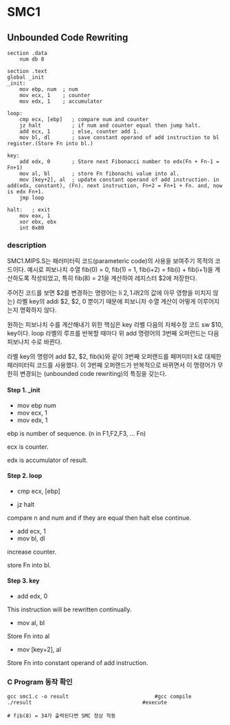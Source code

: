 # SMC1

## Unbounded Code Rewriting

```assembly
section .data
    num db 8

section .text
global _init
_init:
    mov ebp, num  ; num
    mov ecx, 1 	  ; counter
    mov edx, 1 	  ; accumulator

loop:
    cmp ecx, [ebp]   ; compare num and counter
    jz halt          ; if num and counter equal then jump halt.
    add ecx, 1       ; else, counter add 1.
    mov bl, dl       ; save constant operand of add instruction to bl register.(Store Fn into bl.)

key:
    add edx, 0       ; Store next Fibonacci number to edx(Fn + Fn-1 = Fn+1)
    mov al, bl       ; store Fn fibonachi value into al.
    mov [key+2], al  ; update constant operand of add instruction. in add(edx, constant), (Fn). next instruction, Fn+2 = Fn+1 + Fn. and, now is edx Fn+1.
    jmp loop

halt:   ; exit
    mov eax, 1
    xor ebx, ebx
    int 0x80
```

### description

SMC1.MIPS.S는 패러미터릭 코드(parameteric code)의 사용을 보여주기 목적의 코드이다. 예시로 피보나치 수열 fib(0) = 0, fib(1) = 1, fib(i+2) = fib(i) + fib(i+1)을 계산하도록 작성되었고, 특히 fib(8) = 21을 계산하여 레지스터 $2에 저장한다.

주어진 코드를 보면 $2를 변경하는 명령어는 li $2, 1과 ($2의 값에 아무 영향을 미치지 않는) 라벨 key의 addi $2, $2, 0 뿐이기 때문에 피보니차 수열 계산이 어떻게 이루어지는지 명확하지 않다.

원하는 피보나치 수를 계산해내기 위한 핵심은 key 라벨 다음의 자체수정 코드 sw $10, key이다. loop 라벨의 루프를 반복할 때마다 위 add 명령어의 3번째 오퍼런드는 다음 피보나치 수로 바뀐다. 

라벨 key의 명령어 add $2, $2, fib(k)와 같이 3번째 오퍼랜드를 패머미터 k로 대체한 패러미터릭 코드를 사용했다. 이 3번째 오퍼랜드가 반복적으로 바뀌면서 이 명령어가 무한히 변경되는 (unbounded code rewriting)의 특징을 갖는다.

#### Step 1. _init

- mov ebp num
- mov ecx, 1
- mov edx, 1

ebp is number of sequence. (n in F1,F2,F3, ... Fn)

ecx is counter.

edx is accumulator of result.

#### Step 2. loop

- cmp ecx, [ebp]

- jz halt

compare n and num and if they are equal then halt else continue.

- add ecx, 1
- mov bl, dl

increase counter.

store Fn into bl.

#### Step 3. key

- add edx, 0

This instruction will be rewritten continually.

- mov al, bl

Store Fn into al

- mov [key+2], al

Store Fn into constant operand of add instruction.


### C Program 동작 확인

```shell
gcc smc1.c -o result 							#gcc compile
./result									#execute
															
# fib(8) = 34가 출력된다면 SMC 정상 작동
```
